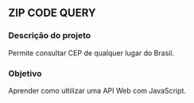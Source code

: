 ## ZIP CODE QUERY

### Descrição do projeto
Permite consultar CEP de qualquer lugar do Brasil.

### Objetivo
Aprender como ultilizar uma API Web com JavaScript.
